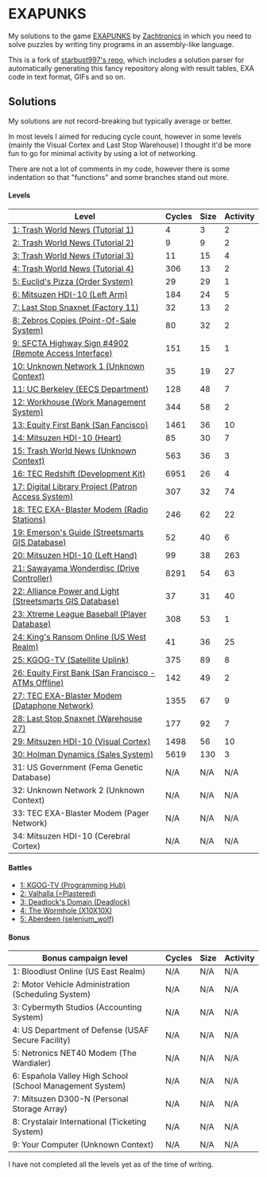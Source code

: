 # EXAPUNKS

My solutions to the game [EXAPUNKS](https://www.zachtronics.com/exapunks/) by [Zachtronics](https://www.zachtronics.com/) in which you need to solve puzzles by writing tiny programs in an assembly-like language.

This is a fork of [starbust997's repo](https://github.com/starburst997/EXAPUNKS), which includes a solution parser for automatically generating this fancy repository along with result tables, EXA code in text format, GIFs and so on.

## Solutions

My solutions are not record-breaking but typically average or better.

In most levels I aimed for reducing cycle count, however in some levels (mainly the Visual Cortex and Last Stop Warehouse) I thought it'd be more fun to go for minimal activity by using a lot of networking.

There are not a lot of comments in my code, however there is some indentation so that "functions" and some branches stand out more.

<!-- EXA_START -->
#### Levels
| Level                                                                                                                                | Cycles | Size | Activity |
|--------------------------------------------------------------------------------------------------------------------------------------|--------|------|----------|
| [1: Trash World News (Tutorial 1)](bonus/01-trash-world-news-tutorial-1) | 4      | 3    | 2        |
| [2: Trash World News (Tutorial 2)](bonus/02-trash-world-news-tutorial-2) | 9      | 9    | 2        |
| [3: Trash World News (Tutorial 3)](bonus/03-trash-world-news-tutorial-3) | 11     | 15   | 4        |
| [4: Trash World News (Tutorial 4)](bonus/04-trash-world-news-tutorial-4) | 306    | 13   | 2        |
| [5: Euclid's Pizza (Order System)](bonus/05-euclids-pizza-order-system) | 29     | 29   | 1        |
| [6: Mitsuzen HDI-10 (Left Arm)](bonus/06-mitsuzen-hdi-10-left-arm) | 184    | 24   | 5        |
| [7: Last Stop Snaxnet (Factory 11)](bonus/07-last-stop-snaxnet-factory-11) | 32     | 13   | 2        |
| [8: Zebros Copies (Point-Of-Sale System)](bonus/08-zebros-copies-point-of-sale-system) | 80     | 32   | 2        |
| [9: SFCTA Highway Sign #4902 (Remote Access Interface)](bonus/09-sfcta-highway-sign-4902-remote-access-interface) | 151    | 15   | 1        |
| [10: Unknown Network 1 (Unknown Context)](bonus/10-unknown-network-1-unknown-context) | 35     | 19   | 27       |
| [11: UC Berkeley (EECS Department)](bonus/11-uc-berkeley-eecs-department) | 128    | 48   | 7        |
| [12: Workhouse (Work Management System)](bonus/12-workhouse-work-management-system) | 344    | 58   | 2        |
| [13: Equity First Bank (San Fancisco)](bonus/13-equity-first-bank-san-fancisco) | 1461   | 36   | 10       |
| [14: Mitsuzen HDI-10 (Heart)](bonus/14-mitsuzen-hdi-10-heart) | 85     | 30   | 7        |
| [15: Trash World News (Unknown Context)](bonus/15-trash-world-news-unknown-context) | 563    | 36   | 3        |
| [16: TEC Redshift (Development Kit)](bonus/16-tec-redshift-development-kit) | 6951   | 26   | 4        |
| [17: Digital Library Project (Patron Access System)](bonus/17-digital-library-project-patron-access-system) | 307    | 32   | 74       |
| [18: TEC EXA-Blaster Modem (Radio Stations)](bonus/18-tec-exa-blaster-modem-radio-stations) | 246    | 62   | 22       |
| [19: Emerson's Guide (Streetsmarts GIS Database)](bonus/19-emersons-guide-streetsmarts-gis-database) | 52     | 40   | 6        |
| [20: Mitsuzen HDI-10 (Left Hand)](bonus/20-mitsuzen-hdi-10-left-hand) | 99     | 38   | 263      |
| [21: Sawayama Wonderdisc (Drive Controller)](bonus/21-sawayama-wonderdisc-drive-controller) | 8291   | 54   | 63       |
| [22: Alliance Power and Light (Streetsmarts GIS Database)](bonus/22-alliance-power-and-light-streetsmarts-gis-database) | 37     | 31   | 40       |
| [23: Xtreme League Baseball (Player Database)](bonus/23-xtreme-league-baseball-player-database) | 308    | 53   | 1        |
| [24: King's Ransom Online (US West Realm)](bonus/24-kings-ransom-online-us-west-realm) | 41     | 36   | 25       |
| [25: KGOG-TV (Satellite Uplink)](bonus/25-kgog-tv-satellite-uplink) | 375    | 89   | 8        |
| [26: Equity First Bank (San Francisco - ATMs Offline)](bonus/26-equity-first-bank-san-francisco-atms-offline) | 142    | 49   | 2        |
| [27: TEC EXA-Blaster Modem (Dataphone Network)](bonus/27-tec-exa-blaster-modem-dataphone-network) | 1355   | 67   | 9        |
| [28: Last Stop Snaxnet (Warehouse 27)](bonus/28-last-stop-snaxnet-warehouse-27) | 177    | 92   | 7        |
| [29: Mitsuzen HDI-10 (Visual Cortex)](bonus/29-mitsuzen-hdi-10-visual-cortex) | 1498   | 56   | 10       |
| [30: Holman Dynamics (Sales System)](bonus/30-holman-dynamics-sales-system) | 5619   | 130  | 3        |
| 31: US Government (Fema Genetic Database) | N/A | N/A | N/A |
| 32: Unknown Network 2 (Unknown Context) | N/A | N/A | N/A |
| 33: TEC EXA-Blaster Modem (Pager Network) | N/A | N/A | N/A |
| 34: Mitsuzen HDI-10 (Cerebral Cortex) | N/A | N/A | N/A |
#### Battles
 * [1: KGOG-TV (Programming Hub)](battles/01-kgog-tv-programming-hub)
 * [2: Valhalla (=Plastered)](battles/02-valhalla-plastered)
 * [3: Deadlock's Domain (Deadlock)](battles/03-deadlocks-domain-deadlock)
 * [4: The Wormhole (X10X10X)](battles/04-the-wormhole-x10x10x)
 * [5: Aberdeen (selenium_wolf)](battles/05-aberdeen-seleniumwolf)
#### Bonus

| Bonus campaign level                                                                                                                                | Cycles | Size | Activity |
|--------------------------------------------------------------------------------------------------------------------------------------|--------|------|----------|
| 1: Bloodlust Online (US East Realm) | N/A | N/A | N/A |
| 2: Motor Vehicle Administration (Scheduling System) | N/A | N/A | N/A |
| 3: Cybermyth Studios (Accounting System) | N/A | N/A | N/A |
| 4: US Department of Defense (USAF Secure Facility) | N/A | N/A | N/A |
| 5: Netronics NET40 Modem (The Wardialer) | N/A | N/A | N/A |
| 6: Española Valley High School (School Management System) | N/A | N/A | N/A |
| 7: Mitsuzen D300-N (Personal Storage Array) | N/A | N/A | N/A |
| 8: Crystalair International (Ticketing System) | N/A | N/A | N/A |
| 9: Your Computer (Unknown Context) | N/A | N/A | N/A |
<!-- EXA_END -->

I have not completed all the levels yet as of the time of writing.
